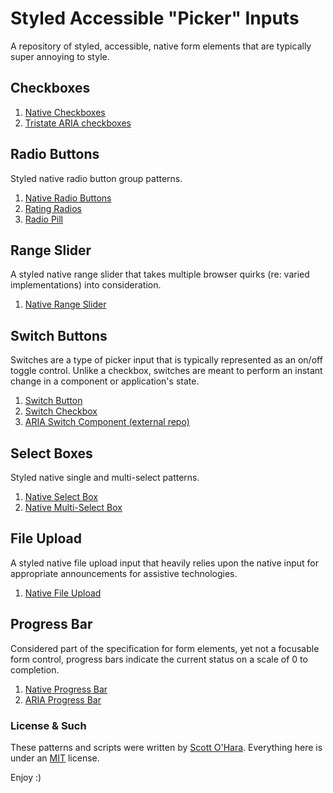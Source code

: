 # Styled Accessible "Picker" Inputs
A repository of styled, accessible, native form elements that are typically super annoying to style.  


## Checkboxes
1. [Native Checkboxes](src/native-checkbox)
2. [Tristate ARIA checkboxes](#src/aria-checkboxes)  


## Radio Buttons
Styled native radio button group patterns.  
1. [Native Radio Buttons](src/native-radio)  
2. [Rating Radios](src/native-radio--rating)  
3. [Radio Pill](src/native-radio--pill)  


## Range Slider
A styled native range slider that takes multiple browser quirks (re: varied implementations) into consideration.  
1. [Native Range Slider](src/native-range)  


## Switch Buttons  
Switches are a type of picker input that is typically represented as an on/off toggle control.  Unlike a checkbox, switches are meant to perform an instant change in a component or application's state.  
1. [Switch Button](src/switch--button/)
2. [Switch Checkbox](src/switch--checkbox/)
3. [ARIA Switch Component (external repo)](https://scottaohara.github.io/aria-switch-button/)


## Select Boxes
Styled native single and multi-select patterns.  
1. [Native Select Box](src/native-select)  
2. [Native Multi-Select Box](src/native-select--multi)  


## File Upload
A styled native file upload input that heavily relies upon the native input for appropriate announcements for assistive technologies.  
1. [Native File Upload](src/native-file)  


## Progress Bar
Considered part of the specification for form elements, yet not a focusable form control, progress bars indicate the current status on a scale of 0 to completion.
1. [Native Progress Bar](src/native-progress)  
2. [ARIA Progress Bar](#src/aria-progress)


### License & Such
These patterns and scripts were written by [Scott O'Hara](https://twitter.com/scottohara). Everything here is under an [MIT](https://github.com/scottaohara/accessible-components/blob/master/LICENSE.md) license.

Enjoy :)
